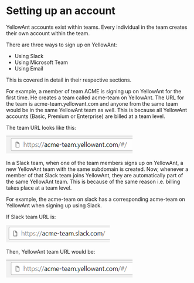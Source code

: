 # Setting up an account

YellowAnt accounts exist within teams. Every individual in the team creates their own account within the team.

There are three ways to sign up on YellowAnt:

* Using Slack
* Using Microsoft Team
* Using Email

This is covered in detail in their respective sections.

For example, a member of team ACME is signing up on YellowAnt for the first time. He creates a team called acme-team on YellowAnt. The URL for the team is acme-team.yellowant.com and anyone from the same team would be in the same YellowAnt team as well. This is because all YellowAnt accounts \(Basic, Premium or Enterprise\) are billed at a team level.

The team URL looks like this:

![](/assets/teamname.png)

In a Slack team, when one of the team members signs up on YellowAnt, a new YellowAnt team with the same subdomain is created. Now, whenever a member of that Slack team joins YellowAnt, they are automatically part of the same YellowAnt team. This is because of the same reason i.e. billing takes place at a team level.

For example, the acme-team on slack has a corresponding acme-team on YellowAnt when signing up using Slack.

If Slack team URL is:

![](/assets/slackteam.png)

Then, YellowAnt team URL would be:

![](/assets/teamname.png)

